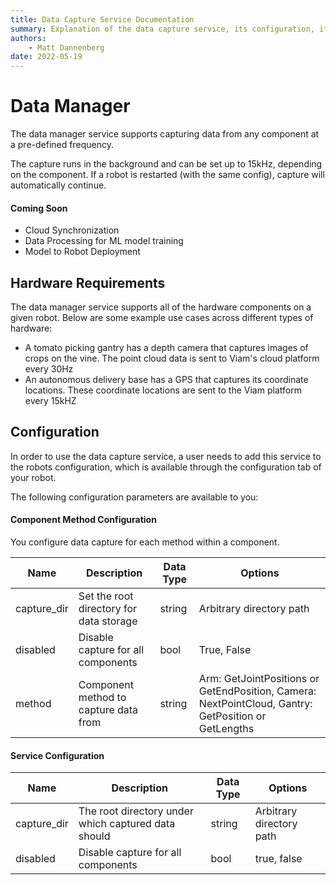 ```yaml
---
title: Data Capture Service Documentation
summary: Explanation of the data capture service, its configuration, its functionality, and its interfaces.
authors:
    - Matt Dannenberg
date: 2022-05-19
---
```

# Data Manager 
The data manager service supports capturing data from any component at a pre-defined frequency. 

The capture runs in the background and can be set up to 15kHz, depending on the component. If a robot is restarted (with the same config), capture will automatically continue. 

#### Coming Soon
- Cloud Synchronization
- Data Processing for ML model training
- Model to Robot Deployment


## Hardware Requirements
The data manager service supports all of the hardware components on a given robot. Below are some example use cases across different types of hardware: 

- A tomato picking gantry has a depth camera that captures images of crops on the vine. The point cloud data is sent to Viam's cloud platform every 30Hz
- An autonomous delivery base has a GPS that captures its coordinate locations. These coordinate locations are sent to the Viam platform every 15kHZ

## Configuration

In order to use the data capture service, a user needs to add this service to the robots configuration, which is available through the configuration tab of your robot. 

The following configuration parameters are available to you: 

#### Component Method Configuration

You configure data capture for each method within a component.

| Name          | Description               | Data Type | Options   |
| ------------- | ------------- | ------------------------- | --------- |
| capture_dir   | Set the root directory for data storage | string | Arbitrary directory path |
| disabled | Disable capture for all components | bool | True, False |
| method | Component method to capture data from | string | Arm: GetJointPositions or GetEndPosition, Camera: NextPointCloud, Gantry: GetPosition or GetLengths |


#### Service Configuration 

| Name          | Description               | Data Type | Options   |
| ------------- | ------------------------- | --------- | ----------|
| capture_dir | The root directory under which captured data should | string | Arbitrary directory path |
| disabled | Disable capture for all components | bool | true, false |




